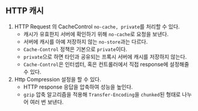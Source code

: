 ## HTTP 캐시
1. HTTP Request 의 CacheControl `no-cache, private`를 처리할 수 있다.
   - 캐시가 유효한지 서버에 확인하기 위해 `no-cache`로 요청을 보낸다.
   - 서버에 캐시를 아예 저장하지 않는 `no-store`과는 다르다.
   - `Cache-Control` 정책은 기본으로 `private`이다.
   - `private`으로 하면 타인과 공유되는 프록시 서버에 캐시를 저장하지 않는다.
   - `Cache-Control`은 인터셉터, 혹은 컨트롤러에서 직접 response에 설정해줄 수 있다.
2. Http Compression 설정을 할 수 있다.
   - HTTP response 응답을 압축하여 성능을 높인다.
   - `gzip` 압축 알고리즘을 적용해 `Transfer-Encoding`을 `chunked`된 형태로 나누어 여러 번 보낸다.

